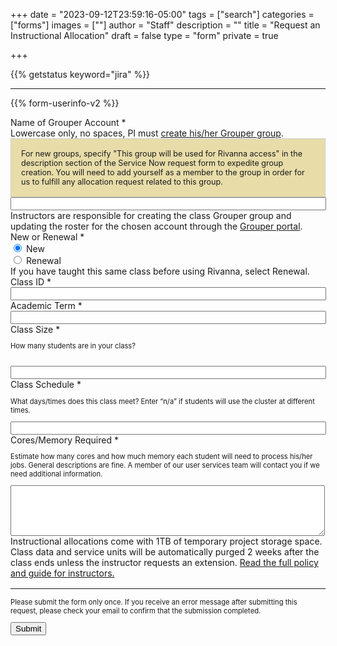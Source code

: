 +++
date = "2023-09-12T23:59:16-05:00"
tags = ["search"]
categories = ["forms"]
images = [""]
author = "Staff"
description = ""
title = "Request an Instructional Allocation"
draft = false
type = "form"
private = true

+++

{{% getstatus keyword="jira" %}}

---

<form action="https://uvarc-api.pods.uvarc.io/rest/general-support-request/" method="post" id="request-form" accept-charset="UTF-8">

<div class="alert" id="response_message" role="alert" style="padding-bottom:0px;">
  <p id="form_post_response"></p>
</div>
<div>
  <input type="hidden" id="category" name="category" value="Rivanna HPC">
  <input type="hidden" id="allocation_type" name="Allocation Type" value="Instructional Allocation">
  <input type="hidden" id="request_title" name="request_title" value="Allocation Request: Instructional" />


  {{% form-userinfo-v2 %}}
  <div class="form-item form-group form-item form-type-textfield form-group"> <label class="control-label" for="mygroups-group">Name of Grouper Account <span class="form-required" title="This field is required.">*</span><span style="font-weight:normal;"><br />Lowercase only, no spaces, PI must <a href="https://in.virginia.edu/how-to-request-group" target="_new">create his/her Grouper group</a>.</span></label>
  <div style="border: solid 1px #ccc; padding:1rem; background-color:#e8dda9; font-size:90%;" class="form-text text-muted">
For new groups, specify "This group will be used for Rivanna access" in the description section of the Service Now request form to expedite group creation. You will need to add yourself as a member to the group in order for us to fulfill any allocation request related to this group.
  </div>
    <input required="required" class="form-control form-text required" type="text" id="mygroups-group" name="mygroups-group" value="" size="60" maxlength="128" />
  </div>
  <div class="col form-item form-group">
     <div class="alert alert-warning">
        Instructors are responsible for creating the class Grouper group and updating the roster for the chosen account through the <a href="https://groups.identity.virginia.edu/">Grouper portal</a>.
     </div>
  </div>
  <div class="form-item form-group form-type-radios form-group"> <label class="control-label" for="new-or-renewal">New or Renewal <span class="form-required" title="This field is required.">*</span></label>
    <div class="row">
      <div id="new-or-renewal" class="form-radios col">
        <div class="form-item form-type-radio radio"> <label class="control-label" for="new-or-renewal-1">
          <input required="required" type="radio" id="new-or-renewal-1" name="new-or-renewal" value="new" checked="checked" class="form-radio" />&nbsp;New</label>
        </div>
        <div class="form-item form-type-radio radio"> <label class="control-label" for="new-or-renewal-2">
          <input required="required" type="radio" id="new-or-renewal-2" name="new-or-renewal" value="renewal" class="form-radio" />&nbsp;Renewal</label>
        </div>
      </div>
      <div class="help-block col">If you have taught this same class before using Rivanna, select Renewal.</div>
    </div>
  </div>  
  <div class="row">
    <div class="col form-item form-group form-type-textfield"> <label class="control-label" for="class-id">Class ID <span class="form-required" title="This field is required.">*</span></label>
      <input required="required" class="form-control form-text required" type="text" id="class-id" name="class-id" value="" size="60" maxlength="128" />
    </div>
    <div class="col form-item form-group form-type-textfield"> <label class="control-label" for="academic-term">Academic Term <span class="form-required" title="This field is required.">*</span></label>
      <input required="required" class="form-control form-text required" type="text" id="academic-term" name="academic-term" value="" size="60" maxlength="128" />
    </div>
  </div>
  <div class="row">
    <div class="col form-item form-type-textfield form-group"> <label class="control-label" for="class-size">Class Size <span class="form-required" title="This field is required.">*</span></label>
      <p style="font-size:80%;">How many students are in your class? <br /><br /></p>
      <input required="required" class="form-control form-text required" type="text" id="class-size" name="class-size" value="" size="60" maxlength="128" />
    </div>
    <div class="col form-item form-type-textfield form-group"> <label class="control-label" for="class-schedule">Class Schedule <span class="form-required" title="This field is required.">*</span></label>
      <p style="font-size:80%;">What days/times does this class meet? Enter “n/a” if students will use the cluster at different times.</p>
      <input required="required" class="form-control form-text required" type="text" id="class-schedule" name="class-schedule" value="" size="60" maxlength="128" />
    </div>
  </div>
  
  <div class="form-item form-type-textarea form-group"> <label class="control-label" for="resources-required">Cores/Memory Required <span class="form-required" title="This field is required.">*</span></label>
    <p style="font-size:80%;">Estimate how many cores and how much memory each student will need to process his/her jobs. General descriptions are fine. A member of our user services team will contact you if we need additional information.</p>
    <div class="form-textarea-wrapper resizable"><textarea class="form-control form-textarea required" id="resources-required" name="resources-required" cols="60" rows="5"></textarea>
    </div>
  </div>
  <div class="col form-item form-group">
     <div class="alert alert-warning">
        Instructional allocations come with 1TB of temporary project storage space. Class data and service units will be automatically purged 2 weeks after the class ends unless the instructor requests an extension.
     	<a href="/education/rivanna-instructional/" target="_blank">Read the full policy and guide for instructors.</a>
     </div>
  </div>

  <input type="hidden" name="details" />
  <div class="form-actions" id="submit-div" style="margin-top:1rem;">
    <hr size="1" style="" />
    <p style="font-size:80%;">Please submit the form only once. If you receive an error message after submitting this request, please check your email to confirm that the submission completed.</p>
    <button class="button-primary btn btn-primary form-submit" id="submit" type="submit" name="op" value="Submit">Submit</button>
  </div>
</div>

</form>

<script type="text/javascript" src="/js/user-session-v2.js"></script>
<script type="text/javascript" src="/js/response-message.js"></script>
<script type="text/javascript" src="/js/allocation-request.js"></script>

